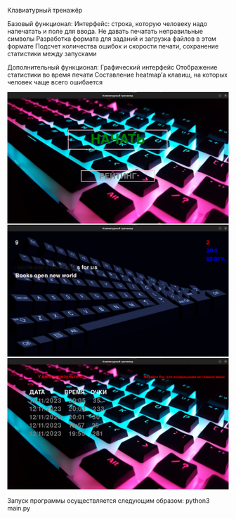Клавиатурный тренажёр

Базовый функционал:
Интерфейс: строка, которую человеку надо напечатать и поле для ввода. Не давать печатать неправильные символы
Разработка формата для заданий и загрузка файлов в этом формате
Подсчет количества ошибок и скорости печати, сохранение статистики между запусками

Дополнительный функционал:
Графический интерфейс
Отображение статистики во время печати
Составление heatmap’а клавиш, на которых человек чаще всего ошибается

![](./Image/Interface1.png)
![](./Image/Interface2.png)
![](./Image/Interface3.png)

Запуск программы осуществляется следующим образом:
python3 main.py
